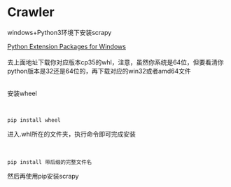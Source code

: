 # Crawler
windows+Python3环境下安装scrapy

<div><span class="RichText CopyrightRichText-richText">
<a href="http://www.lfd.uci.edu/~gohlke/pythonlibs/#twisted" class=" wrap external" target="_blank" rel="nofollow noreferrer">Python Extension Packages for Windows<i class="icon-external"></i></a>
<br><br>去上面地址下载你对应版本cp35的whl，注意，虽然你系统是64位，但要看清你python版本是32还是64位的，再下载对应的win32或者amd64文件<br><br>
<p>安装wheel</p>
<br>
<div class="highlight"><pre><code class="language-text">pip install wheel
</code></pre></div><p>进入.whl所在的文件夹，执行命令即可完成安装</p>
<br><div class="highlight"><pre><code class="language-text">pip install 带后缀的完整文件名
</code></pre></div>
<p>然后再使用pip安装scrapy</p>
</span></div>
